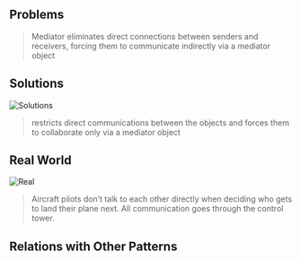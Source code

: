 ## Problems

> Mediator eliminates direct connections between senders and receivers, forcing them to communicate indirectly via a mediator object

## Solutions

![Solutions](https://refactoring.guru/images/patterns/content/mediator/mediator.png)

>  restricts direct communications between the objects and forces them to collaborate only via a mediator object

## Real World

![Real](https://refactoring.guru/images/patterns/diagrams/mediator/live-example.png)

> Aircraft pilots don’t talk to each other directly when deciding who gets to land their plane next. All communication goes through the control tower.

## Relations with Other Patterns

> 